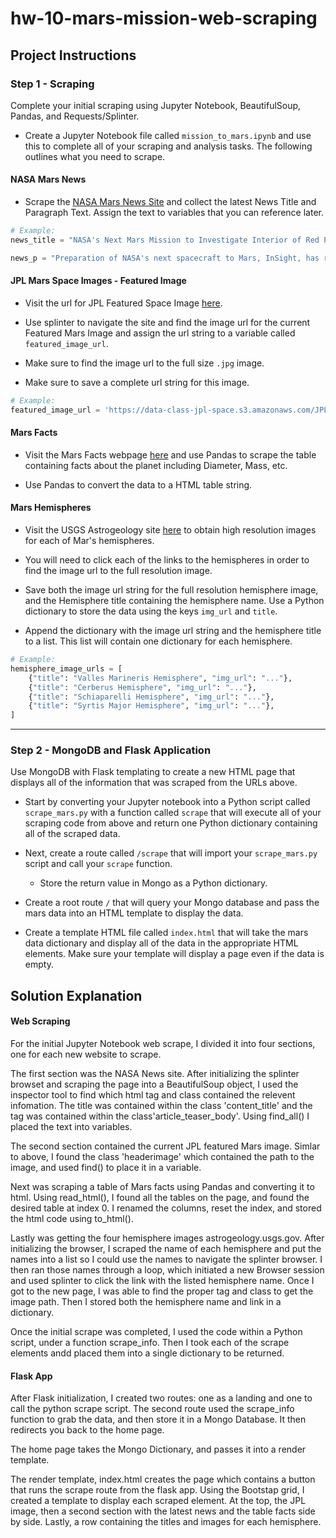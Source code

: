 # hw-10-mars-mission-web-scraping

## Project Instructions

### Step 1 - Scraping

Complete your initial scraping using Jupyter Notebook, BeautifulSoup, Pandas, and Requests/Splinter.

* Create a Jupyter Notebook file called `mission_to_mars.ipynb` and use this to complete all of your scraping and analysis tasks. The following outlines what you need to scrape.

#### NASA Mars News

* Scrape the [NASA Mars News Site](https://mars.nasa.gov/news/) and collect the latest News Title and Paragraph Text. Assign the text to variables that you can reference later.

```python
# Example:
news_title = "NASA's Next Mars Mission to Investigate Interior of Red Planet"

news_p = "Preparation of NASA's next spacecraft to Mars, InSight, has ramped up this summer, on course for launch next May from Vandenberg Air Force Base in central California -- the first interplanetary launch in history from America's West Coast."
```

#### JPL Mars Space Images - Featured Image

* Visit the url for JPL Featured Space Image [here](https://data-class-jpl-space.s3.amazonaws.com/JPL_Space/index.html).

* Use splinter to navigate the site and find the image url for the current Featured Mars Image and assign the url string to a variable called `featured_image_url`.

* Make sure to find the image url to the full size `.jpg` image.

* Make sure to save a complete url string for this image.

```python
# Example:
featured_image_url = 'https://data-class-jpl-space.s3.amazonaws.com/JPL_Space/image/featured/mars2.jpg'
```

#### Mars Facts

* Visit the Mars Facts webpage [here](https://space-facts.com/mars/) and use Pandas to scrape the table containing facts about the planet including Diameter, Mass, etc.

* Use Pandas to convert the data to a HTML table string.

#### Mars Hemispheres

* Visit the USGS Astrogeology site [here](https://astrogeology.usgs.gov/search/results?q=hemisphere+enhanced&k1=target&v1=Mars) to obtain high resolution images for each of Mar's hemispheres.

* You will need to click each of the links to the hemispheres in order to find the image url to the full resolution image.

* Save both the image url string for the full resolution hemisphere image, and the Hemisphere title containing the hemisphere name. Use a Python dictionary to store the data using the keys `img_url` and `title`.

* Append the dictionary with the image url string and the hemisphere title to a list. This list will contain one dictionary for each hemisphere.

```python
# Example:
hemisphere_image_urls = [
    {"title": "Valles Marineris Hemisphere", "img_url": "..."},
    {"title": "Cerberus Hemisphere", "img_url": "..."},
    {"title": "Schiaparelli Hemisphere", "img_url": "..."},
    {"title": "Syrtis Major Hemisphere", "img_url": "..."},
]
```

- - -

### Step 2 - MongoDB and Flask Application

Use MongoDB with Flask templating to create a new HTML page that displays all of the information that was scraped from the URLs above.

* Start by converting your Jupyter notebook into a Python script called `scrape_mars.py` with a function called `scrape` that will execute all of your scraping code from above and return one Python dictionary containing all of the scraped data.

* Next, create a route called `/scrape` that will import your `scrape_mars.py` script and call your `scrape` function.

  * Store the return value in Mongo as a Python dictionary.

* Create a root route `/` that will query your Mongo database and pass the mars data into an HTML template to display the data.

* Create a template HTML file called `index.html` that will take the mars data dictionary and display all of the data in the appropriate HTML elements. Make sure your template will display a page even if the data is empty.

## Solution Explanation

#### Web Scraping
For the initial Jupyter Notebook web scrape, I divided it into four sections, one for each new website to scrape. 

The first section was the NASA News site. After initializing the splinter browset and scraping the page into a BeautifulSoup object, I used the inspector tool to find which html tag and class contained the relevent infomation. The title was contained within the class 'content_title' and the tag was contained within the class'article_teaser_body'. Using find_all() I placed the text into variables.

The second section contained the current JPL featured Mars image. Simlar to above, I found the class 'headerimage' which contained the path to the image, and used find() to place it in a variable.

Next was scraping a table of Mars facts using Pandas and converting it to html. Using read_html(), I found all the tables on the page, and found the desired table at index 0. I renamed the columns, reset the index, and stored the html code using to_html().

Lastly was getting the four hemisphere images astrogeology.usgs.gov. After initializing the browser, I scraped the name of each hemisphere and put the names into a list so I could use the names to navigate the splinter browser. I then ran those names through a loop, which initiated a new Browser session and used splinter to click the link with the listed hemisphere name. Once I got to the new page, I was able to find the proper tag and class to get the image path. Then I stored both the hemisphere name and link in a dictionary. 

Once the initial scrape was completed, I used the code within a Python script, under a function scrape_info. Then I took each of the scrape elements andd placed them into a single dictionary to be returned. 

#### Flask App
After Flask initialization, I created two routes: one as a landing and one to call the python scrape script. The second route used the scrape_info function to grab the data, and then store it in a Mongo Database. It then redirects you back to the home page. 

The home page takes the Mongo Dictionary, and passes it into a render template. 

The render template, index.html creates the page which contains a button that runs the scrape route from the flask app. Using the Bootstap grid, I created a template to display each scraped element. At the top, the JPL image, then a second section with the latest news and the table facts side by side. Lastly, a row containing the titles and images for each hemisphere. 

